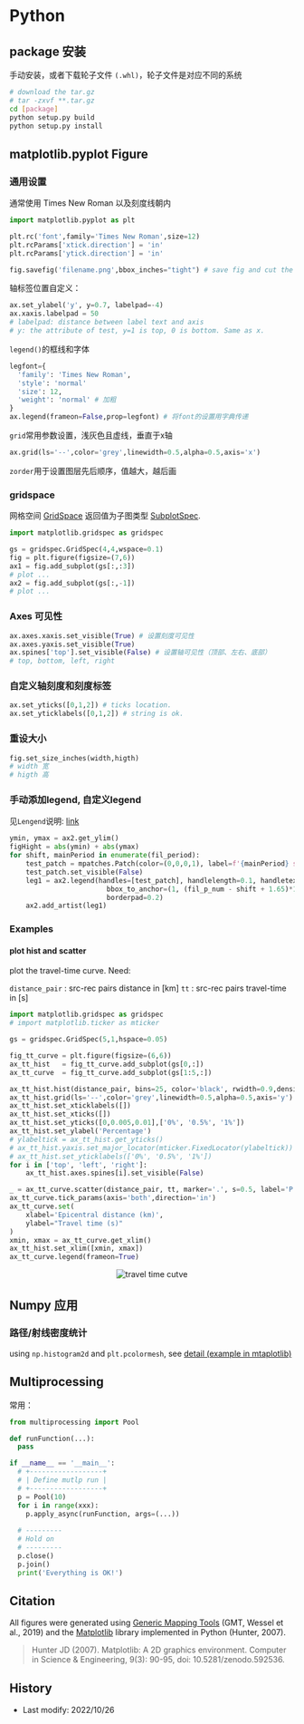 # Python

## package 安装

手动安装，或者下载轮子文件 `(.whl)`，轮子文件是对应不同的系统
```bash
# download the tar.gz
# tar -zxvf **.tar.gz
cd [package]
python setup.py build
python setup.py install
```

## matplotlib.pyplot Figure

### 通用设置

通常使用 Times New Roman 以及刻度线朝内 <Badge text="通用设置" color="#242378" />

```python
import matplotlib.pyplot as plt

plt.rc('font',family='Times New Roman',size=12)
plt.rcParams['xtick.direction'] = 'in'
plt.rcParams['ytick.direction'] = 'in'

fig.savefig('filename.png',bbox_inches="tight") # save fig and cut the white padding
```

轴标签位置自定义：
```python
ax.set_ylabel('y', y=0.7, labelpad=-4)
ax.xaxis.labelpad = 50
# labelpad: distance between label text and axis
# y: the attribute of test, y=1 is top, 0 is bottom. Same as x.
```

`legend()`的框线和字体

```python
legfont={
  'family': 'Times New Roman',
  'style': 'normal'
  'size': 12,
  'weight': 'normal' # 加粗
}
ax.legend(frameon=False,prop=legfont) # 将font的设置用字典传递
```

`grid`常用参数设置，浅灰色且虚线，垂直于x轴

```python
ax.grid(ls='--',color='grey',linewidth=0.5,alpha=0.5,axis='x')
```

`zorder`用于设置图层先后顺序，值越大，越后画

### gridspace

网格空间 [GridSpace](https://matplotlib.org/stable/api/_as_gen/matplotlib.gridspec.GridSpec.html) 返回值为子图类型 [SubplotSpec](https://matplotlib.org/stable/api/_as_gen/matplotlib.gridspec.SubplotSpec.html#matplotlib.gridspec.SubplotSpec).

```python
import matplotlib.gridspec as gridspec

gs = gridspec.GridSpec(4,4,wspace=0.1)
fig = plt.figure(figsize=(7,6))
ax1 = fig.add_subplot(gs[:,:3])
# plot ...
ax2 = fig.add_subplot(gs[:,-1])
# plot ...
```

### Axes 可见性

```python
ax.axes.xaxis.set_visible(True) # 设置刻度可见性
ax.axes.yaxis.set_visible(True)
ax.spines['top'].set_visible(False) # 设置轴可见性（顶部、左右、底部）
# top, bottom, left, right
```

### 自定义轴刻度和刻度标签

```python
ax.set_yticks([0,1,2]) # ticks location.
ax.set_yticklabels([0,1,2]) # string is ok.
```

### 重设大小

```python
fig.set_size_inches(width,higth)
# width 宽
# higth 高
```

### 手动添加legend, 自定义legend

见`Lengend`说明: [link](https://matplotlib.org/stable/api/legend_api.html#matplotlib.legend.Legend)

```python
ymin, ymax = ax2.get_ylim()
figHight = abs(ymin) + abs(ymax)
for shift, mainPeriod in enumerate(fil_period):
    test_patch = mpatches.Patch(color=(0,0,0,1), label=f'{mainPeriod} s')
    test_patch.set_visible(False)
    leg1 = ax2.legend(handles=[test_patch], handlelength=0.1, handletextpad=0.1, loc='upper right',
                        bbox_to_anchor=(1, (fil_p_num - shift + 1.65)*1.15*fil_p_num/figHight/figHight-0.02),
                        borderpad=0.2)
    ax2.add_artist(leg1)
```

### Examples

#### plot hist and scatter

plot the travel-time curve. Need:

`distance_pair` : src-rec pairs distance in [km]
`tt` : src-rec pairs travel-time in [s]

```python
import matplotlib.gridspec as gridspec
# import matplotlib.ticker as mticker

gs = gridspec.GridSpec(5,1,hspace=0.05)

fig_tt_curve = plt.figure(figsize=(6,6))
ax_tt_hist   = fig_tt_curve.add_subplot(gs[0,:])
ax_tt_curve  = fig_tt_curve.add_subplot(gs[1:5,:])

ax_tt_hist.hist(distance_pair, bins=25, color='black', rwidth=0.9,density=True)
ax_tt_hist.grid(ls='--',color='grey',linewidth=0.5,alpha=0.5,axis='y')
ax_tt_hist.set_xticklabels([])
ax_tt_hist.set_xticks([])
ax_tt_hist.set_yticks([0,0.005,0.01],['0%', '0.5%', '1%'])
ax_tt_hist.set_ylabel('Percentage')
# ylabeltick = ax_tt_hist.get_yticks()
# ax_tt_hist.yaxis.set_major_locator(mticker.FixedLocator(ylabeltick))
# ax_tt_hist.set_yticklabels(['0%', '0.5%', '1%'])
for i in ['top', 'left', 'right']:
    ax_tt_hist.axes.spines[i].set_visible(False)

_ = ax_tt_curve.scatter(distance_pair, tt, marker='.', s=0.5, label='P wave', color='black')
ax_tt_curve.tick_params(axis='both',direction='in')
ax_tt_curve.set(
    xlabel='Epicentral distance (km)',
    ylabel="Travel time (s)"
)
xmin, xmax = ax_tt_curve.get_xlim()
ax_tt_hist.set_xlim([xmin, xmax])
ax_tt_curve.legend(frameon=True)
```
<div align=center>
<img src="https://cdn.staticaly.com/gh/Huadangfan/IMAGE-HOSTING@master/github_page/tt_curve.4u5bga66h0g0.webp" alt="travel time cutve"/>
</div>


<!-- {{{width="600" height="auto"}}} -->

## Numpy 应用

### 路径/射线密度统计

using `np.histogram2d` and `plt.pcolormesh`, see [detail (example in mtaplotlib)](https://matplotlib.org/stable/gallery/statistics/time_series_histogram.html#sphx-glr-gallery-statistics-time-series-histogram-py)

## Multiprocessing

常用：
```python
from multiprocessing import Pool

def runFunction(...):
  pass

if __name__ == '__main__':
  # +------------------+
  # | Define mutlp run |
  # +------------------+
  p = Pool(10)
  for i in range(xxx):
    p.apply_async(runFunction, args=(...))
  
  # ---------
  # Hold on 
  # ---------
  p.close()
  p.join()
  print('Everything is OK!')
```

## Citation

All figures were generated using [Generic Mapping Tools](https://www.generic-mapping-tools.org/) (GMT, Wessel et al., 2019) and the [Matplotlib](https://matplotlib.org/) library implemented in Python (Hunter, 2007).

> Hunter JD (2007). Matplotlib: A 2D graphics environment. Computer in Science & Engineering, 9(3): 90-95, doi: 10.5281/zenodo.592536.

## History

- Last modify: 2022/10/26